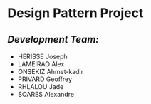 # Design Pattern Project


***Development Team:***
-

+ HERISSE Joseph
+ LAMEIRAO Alex
+ ONSEKIZ Ahmet-kadir
+ PRIVARD Geoffrey
+ RHLALOU Jade
+ SOARES Alexandre

